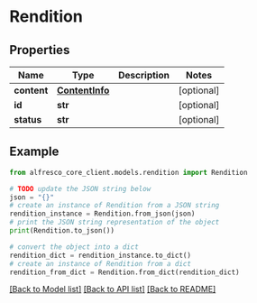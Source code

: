 # Rendition


## Properties

Name | Type | Description | Notes
------------ | ------------- | ------------- | -------------
**content** | [**ContentInfo**](ContentInfo.md) |  | [optional] 
**id** | **str** |  | [optional] 
**status** | **str** |  | [optional] 

## Example

```python
from alfresco_core_client.models.rendition import Rendition

# TODO update the JSON string below
json = "{}"
# create an instance of Rendition from a JSON string
rendition_instance = Rendition.from_json(json)
# print the JSON string representation of the object
print(Rendition.to_json())

# convert the object into a dict
rendition_dict = rendition_instance.to_dict()
# create an instance of Rendition from a dict
rendition_from_dict = Rendition.from_dict(rendition_dict)
```
[[Back to Model list]](../README.md#documentation-for-models) [[Back to API list]](../README.md#documentation-for-api-endpoints) [[Back to README]](../README.md)


